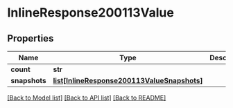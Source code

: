 # InlineResponse200113Value

## Properties
Name | Type | Description | Notes
------------ | ------------- | ------------- | -------------
**count** | **str** |  | [optional] 
**snapshots** | [**list[InlineResponse200113ValueSnapshots]**](InlineResponse200113ValueSnapshots.md) |  | [optional] 

[[Back to Model list]](../README.md#documentation-for-models) [[Back to API list]](../README.md#documentation-for-api-endpoints) [[Back to README]](../README.md)

